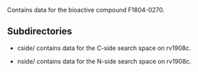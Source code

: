 Contains data for the bioactive compound F1804-0270.

## Subdirectories

- cside/ contains data for the C-side search space on rv1908c.

- nside/ contains data for the N-side search space on rv1908c.

